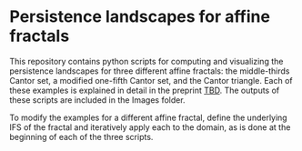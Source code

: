 # Persistence landscapes for affine fractals

This repository contains python scripts for computing and visualizing
the persistence landscapes for three different affine fractals: the
middle-thirds Cantor set, a modified one-fifth Cantor set, and the
Cantor triangle. Each of these examples is explained in detail in the preprint [TBD]().
The outputs of these scripts are included in the Images folder.

To modify the examples for a different affine fractal, define the underlying IFS
of the fractal and iteratively apply each to the domain, as is done at the beginning
of each of the three scripts.

